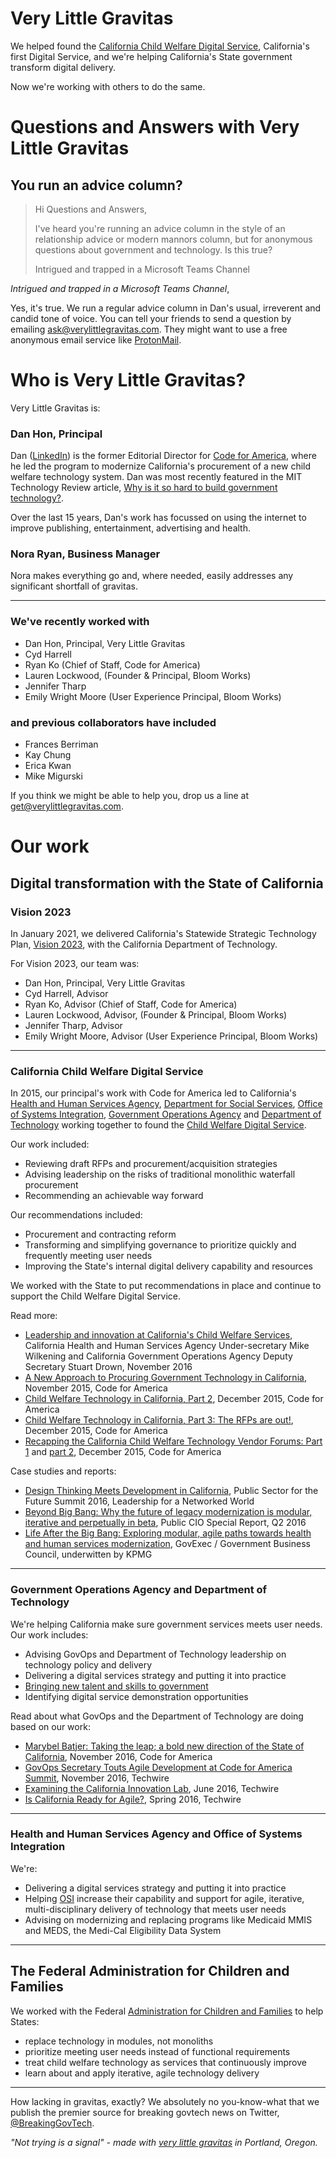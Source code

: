 # Very Little Gravitas

We helped found the [California Child Welfare Digital Service](https://cwds.ca.gov/), California's first Digital Service, and we're helping California's State government transform digital delivery.

Now we're working with others to do the same.

# Questions and Answers with Very Little Gravitas

## You run an advice column?

>  Hi Questions and Answers,
> 
> I've heard you're running an advice column in the style of an  relationship advice or modern mannors column, but for anonymous questions about government and technology. Is this true?
> 
> Intrigued and trapped in a Microsoft Teams Channel

*Intrigued and trapped in a Microsoft Teams Channel*,

Yes, it's true. We run a regular advice column in Dan's usual, irreverent and candid tone of voice. You can tell your friends to send a question by emailing [ask@verylittlegravitas.com](mailto:ask@verylittlegravitas.com). They might want to use a free anonymous email service like [ProtonMail](https://protonmail.com).

# Who is Very Little Gravitas?

Very Little Gravitas is:

### Dan Hon, Principal

Dan ([LinkedIn](https://www.linkedin.com/in/danhon/)) is the former Editorial Director for [Code for America](https://www.codeforamerica.org), where he led the program to modernize California's procurement of a new child welfare technology system. Dan was most recently featured in the MIT Technology Review article, [Why is it so hard to build government technology?](https://www.technologyreview.com/2021/03/17/1020811/better-tech-government-pandemic-united-states/). 

Over the last 15 years, Dan's work has focussed on using the internet to improve publishing, entertainment, advertising and health.

### Nora Ryan, Business Manager

Nora makes everything go and, where needed, easily addresses any significant shortfall of gravitas. 

--- 

### We've recently worked with

* Dan Hon, Principal, Very Little Gravitas
* Cyd Harrell
* Ryan Ko (Chief of Staff, Code for America)
* Lauren Lockwood, (Founder & Principal, Bloom Works)
* Jennifer Tharp
* Emily Wright Moore (User Experience Principal, Bloom Works)

### and previous collaborators have included

* Frances Berriman
* Kay Chung
* Erica Kwan
* Mike Migurski

If you think we might be able to help you, drop us a line at [get@verylittlegravitas.com](get@verylittlegravitas.com).

# Our work

## Digital transformation with the State of California


### Vision 2023

In January 2021, we delivered California's Statewide Strategic Technology Plan, [Vision 2023](https://vision2023.cdt.ca.gov), with the California Department of Technology. 

For Vision 2023, our team was:

* Dan Hon, Principal, Very Little Gravitas
* Cyd Harrell, Advisor
* Ryan Ko, Advisor (Chief of Staff, Code for America)
* Lauren Lockwood, Advisor, (Founder & Principal, Bloom Works)
* Jennifer Tharp, Advisor
* Emily Wright Moore, Advisor (User Experience Principal, Bloom Works)


---

### California Child Welfare Digital Service

In 2015, our principal's work with Code for America led to California's [Health and Human Services Agency](http://www.chhs.ca.gov), [Department for Social Services](http://www.cdss.ca.gov), [Office of Systems Integration](http://www.cdss.ca.gov), [Government Operations Agency](http://govops.ca.gov) and [Department of Technology](http://www.cio.ca.gov) working together to found the [Child Welfare Digital Service](https://cwds.ca.gov).

Our work included:

* Reviewing draft RFPs and procurement/acquisition strategies
* Advising leadership on the risks of traditional monolithic waterfall procurement
* Recommending an achievable way forward

Our recommendations included:

* Procurement and contracting reform
* Transforming and simplifying governance to prioritize quickly and frequently meeting user needs
* Improving the State's internal digital delivery capability and resources

We worked with the State to put recommendations in place and continue to support the Child Welfare Digital Service.

Read more:

* [Leadership and innovation at California's Child Welfare Services](https://18f.gsa.gov/2016/11/17/leadership-innovation-california-child-welfare-services/), California Health and Human Services Agency Under-secretary Mike Wilkening and California Government Operations Agency Deputy Secretary Stuart Drown, November 2016
* [A New Approach to Procuring Government Technology in California](https://www.codeforamerica.org/blog/2015/11/30/a-new-approach-to-procuring-government-technology-in-california/), November 2015, Code for America
* [Child Welfare Technology in California, Part 2](https://www.codeforamerica.org/blog/2015/12/07/child-welfare-technology-in-california-part-two/), December 2015, Code for America 
* [Child Welfare Technology in California, Part 3: The RFPs are out!](https://www.codeforamerica.org/blog/2015/12/22/child-welfare-technology-in-california-part-3-the-rfps-are-out/), December 2015, Code for America
* [Recapping the California Child Welfare Technology Vendor Forums: Part 1](https://www.codeforamerica.org/blog/2015/12/23/recapping-the-california-child-welfare-technology-vendor-forums-part-1/) and [part 2](https://www.codeforamerica.org/blog/2015/12/23/recapping-the-california-child-welfare-technology-vendor-forums-part-2/), December 2015, Code for America

Case studies and reports:

* [Design Thinking Meets Development in California](https://lnwprogram.org/content/design-thinking-meets-development-california), Public Sector for the Future Summit 2016, Leadership for a Networked World
* [Beyond Big Bang: Why the future of legacy modernization is modular, iterative and perpetually in beta](/assets/public_cio_special_report_beyond_big_bang.pdf), Public CIO Special Report, Q2 2016
* [Life After the Big Bang: Exploring modular, agile paths towards health and human services modernization](http://www.govexec.com/gbc/life-after-big-bang-exploring-modular-agile-paths-toward-health-and-human-services-modernization/), GovExec / Government Business Council, underwitten by KPMG

---

### Government Operations Agency and Department of Technology 

We're helping California make sure government services meets user needs. Our work includes: 

* Advising GovOps and Department of Technology leadership on technology policy and delivery
* Delivering a digital services strategy and putting it into practice
* [Bringing new talent and skills to government](https://github.com/CDTgithub/DigitalServiceOpportunities)
* Identifying digital service demonstration opportunities 

Read about what GovOps and the Department of Technology are doing based on our work:

* [Marybel Batjer: Taking the leap; a bold new direction of the State of California](https://www.youtube.com/watch?v=yb8fZrrDT00), November 2016, Code for America
* [GovOps Secretary Touts Agile Development at Code for America Summit](http://www.techwire.net/news/govops-secretary-touts-agile-development-at-code-for-america-summit.html), November 2016, Techwire
* [Examining the California Innovation Lab](http://www.techwire.net/news/examining-the-california-innovation-lab.html), June 2016, Techwire
* [Is California Ready for Agile?](/assets/techwire_spring_16.pdf), Spring 2016, Techwire

---

### Health and Human Services Agency and Office of Systems Integration

We're:

* Delivering a digital services strategy and putting it into practice
* Helping [OSI](http://osi.ca.gov) increase their capability and support for agile, iterative, multi-disciplinary delivery of technology that meets user needs
* Advising on modernizing and replacing programs like Medicaid MMIS and MEDS, the Medi-Cal Eligibility Data System

---

## The Federal Administration for Children and Families

We worked with the Federal [Administration for Children and Families](https://www.acf.hhs.gov) to help States:

* replace technology in modules, not monoliths
* prioritize meeting user needs instead of functional requirements
* treat child welfare technology as services that continuously improve
* learn about and apply iterative, agile technology delivery 

---

How lacking in gravitas, exactly? We absolutely no you-know-what that we publish the premier source for breaking govtech news on Twitter, [@BreakingGovTech](https://twitter.com/breakinggovtech).

*"Not trying is a signal" - made with [very little gravitas](/) in Portland, Oregon.*